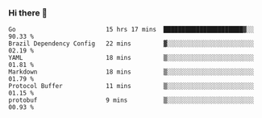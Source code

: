 ### Hi there 👋

<!--
**yeya24/yeya24** is a ✨ _special_ ✨ repository because its `README.md` (this file) appears on your GitHub profile.

Here are some ideas to get you started:

- 🔭 I’m currently working on ...
- 🌱 I’m currently learning ...
- 👯 I’m looking to collaborate on ...
- 🤔 I’m looking for help with ...
- 💬 Ask me about ...
- 📫 How to reach me: ...
- 😄 Pronouns: ...
- ⚡ Fun fact: ...
-->

<!--START_SECTION:waka-->

```text
Go                         15 hrs 17 mins  ██████████████████████▓░░   90.33 %
Brazil Dependency Config   22 mins         ▓░░░░░░░░░░░░░░░░░░░░░░░░   02.19 %
YAML                       18 mins         ▒░░░░░░░░░░░░░░░░░░░░░░░░   01.81 %
Markdown                   18 mins         ▒░░░░░░░░░░░░░░░░░░░░░░░░   01.79 %
Protocol Buffer            11 mins         ▒░░░░░░░░░░░░░░░░░░░░░░░░   01.15 %
protobuf                   9 mins          ▒░░░░░░░░░░░░░░░░░░░░░░░░   00.93 %
```

<!--END_SECTION:waka-->
